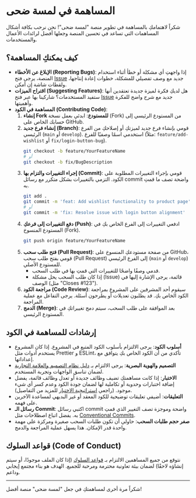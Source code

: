 # المساهمة في لمسة ضحى

شكراً لاهتمامكِ بالمساهمة في تطوير منصة "لمسة ضحى"! نحن نرحب بكافة أشكال المساهمات التي تساعد في تحسين المنصة وجعلها أفضل لرائدات الأعمال والمستخدمات.

## كيف يمكنكِ المساهمة؟

*   **الإبلاغ عن الأخطاء (Reporting Bugs)**: إذا واجهتِ أي مشكلة أو خطأ أثناء استخدام المنصة، يرجى فتح [Issue](https://github.com/your-repo/lamsa-doha/issues) جديد مع وصف تفصيلي للمشكلة، خطوات إعادة إنتاجها، ولقطات شاشة إن أمكن.
*   **اقتراح الميزات (Suggesting Features)**: هل لديكِ فكرة لميزة جديدة تعتقدين أنها ستفيد المستخدمات؟ شاركينا بها عبر فتح [Issue](https://github.com/your-repo/lamsa-doha/issues) جديد مع شرح واضح للفكرة وأهميتها.
*   **المساهمة في الكود (Contributing Code)**:
    1.  **إنشاء Fork للمستودع**: ابدئي بعمل نسخة (Fork) من المستودع الرئيسي إلى حسابك الخاص على GitHub.
    2.  **إنشاء فرع جديد (Branch)**: قومي بإنشاء فرع جديد لميزتكِ أو إصلاحكِ من الفرع الرئيسي (`main` أو `develop`). استخدمي اسمًا وصفيًا للفرع (مثلاً: `feature/add-wishlist` أو `fix/login-button-bug`).
        ```bash
        git checkout -b feature/YourFeatureName
        # أو
        git checkout -b fix/BugDescription
        ```
    3.  **إجراء التغييرات والتزام بها (Commit)**: قومي بإجراء التغييرات المطلوبة على الكود. التزمي بالتغييرات بشكل متكرر مع رسائل commit واضحة تصف ما قمتِ به.
        ```bash
        git add .
        git commit -m 'feat: Add wishlist functionality to product page' 
        # أو
        git commit -m 'fix: Resolve issue with login button alignment'
        ```
    4.  **دفع التغييرات إلى فرعكِ (Push)**: ادفعي التغييرات إلى الفرع الخاص بكِ في المستودع المنسوخ (Fork).
        ```bash
        git push origin feature/YourFeatureName
        ```
    5.  **فتح طلب سحب (Pull Request)**: من صفحة مستودعكِ المنسوخ على GitHub، قومي بفتح طلب سحب (Pull Request) إلى الفرع الرئيسي (`main` أو `develop`) للمستودع الأصلي.
        *   قدمي وصفًا واضحًا للتغييرات التي قمتِ بها في طلب السحب.
        *   إذا كان طلب السحب يحل مشكلة (Issue) قائمة، يرجى الإشارة إليها في الوصف (مثل "Closes #123").
    6.  **مراجعة الكود (Code Review)**: سيقوم أحد المشرفين على المشروع بمراجعة الكود الخاص بكِ. قد يطلبون تعديلات أو يطرحون أسئلة. يرجى التفاعل مع عملية المراجعة.
    7.  **الدمج (Merge)**: بعد الموافقة على طلب السحب، سيتم دمج تغييراتكِ في المستودع الرئيسي.

## إرشادات للمساهمة في الكود

*   **أسلوب الكود**: يرجى الالتزام بأسلوب الكود المتبع في المشروع. إذا كان المشروع يستخدم أدوات مثل Prettier و ESLint، تأكدي من أن الكود الخاص بكِ يتوافق مع إعداداتها.
*   **التصميم والهوية البصرية**: يرجى الالتزام بـ [دليل نظام التصميم والعلامة التجارية](./docs/design-system-and-branding-guide.md) لضمان تناسق الواجهات وتجربة المستخدم.
*   **الاختبار**: إذا كانت مساهمتكِ تضيف وظائف جديدة أو تعدل وظائف قائمة، يفضل إضافة اختبارات وحدوية أو تكاملية لها لضمان جودة الكود وعدم كسر أي شيء موجود. (راجعي [استراتيجية الاختبار](./docs/testing-strategy.md) للمزيد من التفاصيل).
*   **التعليقات**: أضيفي تعليقات توضيحية للكود المعقد أو غير البديهي لمساعدة الآخرين على فهمه.
*   **رسائل الـ Commit**: اكتبي رسائل commit واضحة وموجزة تصف التغيير الذي قمتِ به. يفضل اتباع اصطلاحات مثل [Conventional Commits](https://www.conventionalcommits.org/).
*   **صغر حجم طلبات السحب**: حاولي أن تكون طلبات السحب صغيرة ومركزة على مهمة واحدة قدر الإمكان. هذا يسهل عملية المراجعة والدمج.

## قواعد السلوك (Code of Conduct)

نتوقع من جميع المساهمين الالتزام بـ [قواعد السلوك](./CODE_OF_CONDUCT.md) (إذا كان الملف موجودًا، أو سيتم إنشاؤه لاحقًا) لضمان بيئة تعاونية محترمة ومرحبة للجميع. الهدف هو بناء مجتمع إيجابي وداعم.

---

شكراً مرة أخرى لمساهمتكِ في جعل "لمسة ضحى" منصة أفضل!
